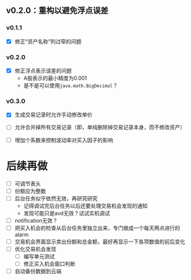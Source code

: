 ## v0.2.0：重构以避免浮点误差

### v0.1.1
* [x] 修正“资产名称”列过窄的问题

### v0.2.0
* [x] 修正浮点表示误差的问题
    * A股表示的最小精度为0.001
    * 是不是可以使用`java.math.BigDecimal`？

### v0.3.0
* [x] 生成交易记录时允许手动修改单价
* [ ] 允许合并掉所有交易记录（即，单纯删除掉交易记录本身，而不修改资产）
* [ ] 增加个系数来控制波动率对买入因子的影响


# 后续再做
* [ ] 可调节表头
* [ ] 份额应为整数
* [ ] 后台任务似乎依然无效，再研究研究
    * 记得调试完后台任务以后还要处理交易机会发现的通知
    * 发现可能只是avd无效？试试实机调试
* [ ] notification无效？
* [ ] 把买入机会的检查从后台任务里独立出来，专门做成一个每天两点进行的alarm
* [ ] 交易机会界面显示卖出份额和总金额，最好再显示一下各项数值的前后变化
* [ ] 优化交易机会发现
    * [ ] 编写单元测试
    * [ ] 修正买入机会窗口判断
* [ ] 自动备份数据到云端